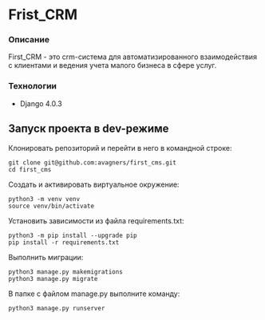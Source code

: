 # Frist_CRM

### Описание
First_CRM - это crm-система для автоматизированного взаимодействия с клиентами и ведения учета малого бизнеса в сфере услуг.

### Технологии
- Django 4.0.3

## Запуск проекта в dev-режиме
Клонировать репозиторий и перейти в него в командной строке:

    git clone git@github.com:avagners/first_cms.git
    cd first_cms

Cоздать и активировать виртуальное окружение:

    python3 -m venv venv
    source venv/bin/activate

Установить зависимости из файла requirements.txt:

    python3 -m pip install --upgrade pip
    pip install -r requirements.txt

Выполнить миграции:

    python3 manage.py makemigrations
    python3 manage.py migrate

В папке с файлом manage.py выполните команду:

    python3 manage.py runserver
